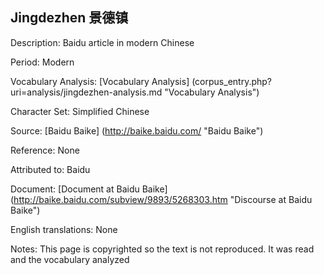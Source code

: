 ## Jingdezhen 景德镇

Description: Baidu article in modern Chinese

Period: Modern

Vocabulary Analysis: [Vocabulary Analysis] (corpus_entry.php?uri=analysis/jingdezhen-analysis.md "Vocabulary Analysis")

Character Set: Simplified Chinese

Source: [Baidu Baike] (http://baike.baidu.com/ "Baidu Baike")

Reference: None

Attributed to: Baidu

Document: [Document at Baidu Baike] (http://baike.baidu.com/subview/9893/5268303.htm "Discourse at Baidu Baike")

English translations: None

Notes: This page is copyrighted so the text is not reproduced. It was read and the vocabulary analyzed